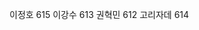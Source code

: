 <span style="font-family:AppleSDGothicNeo-Regular;color:#000ff;">이정호</span> <span style="color:#000ff;">615</span>
<span style="font-family:AppleSDGothicNeo-Regular;color:#000ff;">이강수</span> <span style="color:#000ff;">613</span>
<span style="font-family:AppleSDGothicNeo-Regular;color:#000ff;">권혁민</span> <span style="color:#000ff;">612</span>
<span style="font-family:AppleSDGothicNeo-Regular;color:#000ff;">고리자데</span> <span style="color:#000ff;">614</span>